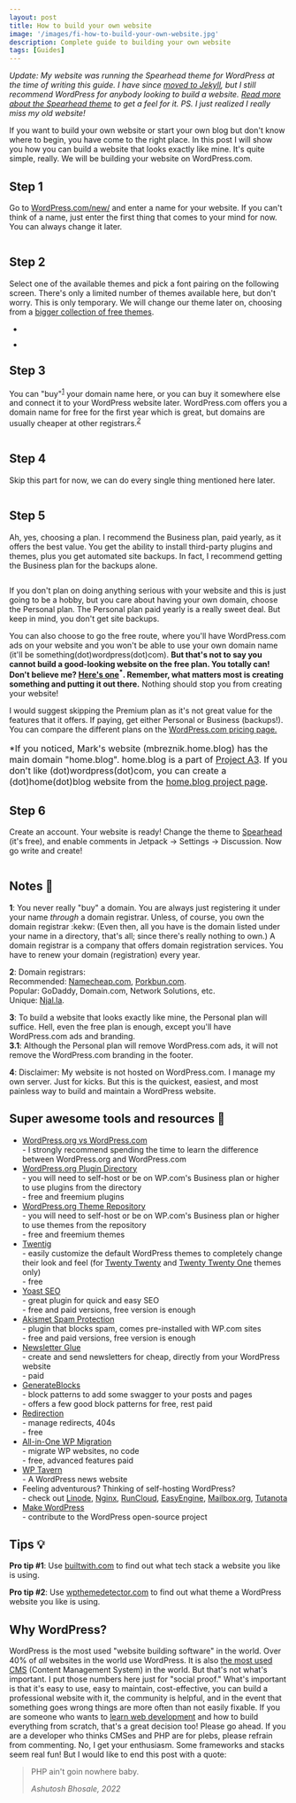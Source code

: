 ```yaml
---
layout: post
title: How to build your own website
image: '/images/fi-how-to-build-your-own-website.jpg'
description: Complete guide to building your own website
tags: [Guides]
---
```

*Update: My website was running the Spearhead theme for WordPress at the time of writing this guide. I have since [moved to Jekyll]({{site.baseurl}}/blog/hello-world), but I still recommend WordPress for anybody looking to build a website. [Read more about the Spearhead theme](https://wordpress.com/blog/2020/10/29/spearhead/) to get a feel for it. PS. I just realized I really miss my old website!* 

<p class="has-large-font-size">If you want to build your own website or start your own blog but don't know where to begin, you have come to the right place. In this post I will show you how you can build a website that looks exactly like mine. It's quite simple, really. We will be building your website on WordPress.com.</p>

<h2 class="wp-block-heading has-text-align-left"><strong>Step 1</strong></h2>

<p class="has-large-font-size">Go to <a href="https://wordpress.com/new/">WordPress.com/new/</a> and enter a name for your website. If you can't think of a name, just enter the first thing that comes to your mind for now. You can always change it later.</p>
<figure class="wp-block-media-text__media"><img src="/images/Screen-Shot-2022-01-05-at-10.54.14-PM-2048x1355.png" alt="" class="wp-image-3667 size-full"/></figure>


<h2 class="wp-block-heading">Step 2</h2>

<p class="has-large-font-size">Select one of the available themes and pick a font pairing on the following screen. There's only a limited number of themes available here, but don't worry. This is only temporary. We will change our theme later on, choosing from a <a href="https://wordpress.com/themes">bigger collection of free themes</a>.</p>

<ul><li class="wp-block-jetpack-slideshow_slide swiper-slide"><figure><img alt="" class="wp-block-jetpack-slideshow_image wp-image-3668" data-id="3668" src="/images/Screen-Shot-2022-01-05-at-10.56.12-PM.png"></figure></li><li class="wp-block-jetpack-slideshow_slide swiper-slide"><figure><img alt="" class="wp-block-jetpack-slideshow_image wp-image-3686" data-id="3686" src="/images/Screen-Shot-2022-01-07-at-1.04.04-PM.png"></figure></li></ul>

<h2 class="wp-block-heading"><strong>Step 3</strong></h2>

<p class="has-large-font-size">You can "buy"<sup><a href="#note-1">1</a></sup> your domain name here, or you can buy it somewhere else and connect it to your WordPress website later. WordPress.com offers you a domain name for free for the first year which is great, but domains are usually cheaper at other registrars.<em><sup><a href="#note-2">2</a></sup></em></p>
<figure class="wp-block-media-text__media"><img src="/images/Screen-Shot-2022-01-05-at-11.07.03-PM-2048x1355.png" alt="" class="wp-image-3669 size-full"/></figure>

<h2 class="wp-block-heading has-text-align-left"><strong>Step 4</strong></h2>

<p class="has-large-font-size">Skip this part for now, we can do every single thing mentioned here later.</p>

<figure class="wp-block-media-text__media"><img src="/images/Screen-Shot-2022-01-05-at-11.28.37-PM-2048x1355.png" alt="" class="wp-image-3670 size-full"/></figure>

<h2 class="wp-block-heading"><strong>Step 5</strong></h2>

<p class="has-large-font-size">Ah, yes, choosing a plan. I recommend the Business plan, paid yearly, as it offers the best value. You get the ability to install third-party plugins and themes, plus you get automated site backups. In fact, I recommend getting the Business plan for the backups alone.</p>

<figure class="wp-block-media-text__media"><img src="/images/Screen-Shot-2022-01-05-at-11.31.04-PM-2048x1355.png" alt="" class="wp-image-3671 size-full"/></figure>

<p>If you don't plan on doing anything serious with your website and this is just going to be a hobby, but you care about having your own domain, choose the Personal plan. The Personal plan paid yearly is a really sweet deal. But keep in mind, you don't get site backups.</p>

<p>You can also choose to go the free route, where you'll have WordPress.com ads on your website and you won't be able to use your own domain name (it'll be something(dot)wordpress(dot)com). <strong>But that's not to say you cannot build a good-looking website on the free plan. You totally can! Don't believe me? <a href="https://mbreznik.home.blog/">Here's one</a><sup>*</sup>. Remember, what matters most is creating something and putting it out there.</strong> Nothing should stop you from creating your website!</p>

<p>I would suggest skipping the Premium plan as it's not great value for the features that it offers. If paying, get either Personal or Business (backups!). You can compare the different plans on the <a href="https://wordpress.com/pricing/">WordPress.com pricing page.</a></p>

<p style="font-size:16px">*If you noticed, Mark's website (mbreznik.home.blog) has the main domain "home.blog". home.blog is a part of <a href="https://home.blog/about/">Project A3</a>. If you don't like (dot)wordpress(dot)com, you can create a (dot)home(dot)blog website from the <a href="https://home.blog/">home.blog project page</a>.</p>


<h2 class="wp-block-heading"><strong>Step </strong>6</h2>


<p class="has-large-font-size">Create an account. Your website is ready! Change the theme to <a href="https://spearheaddemo.wordpress.com/">Spearhead</a> (it's free), and enable comments in Jetpack -&gt; Settings -&gt; Discussion. Now go write and create!</p>

<figure class="wp-block-media-text__media"><img src="/images/Screen-Shot-2022-01-07-at-1.54.58-PM-2048x1355.png" alt="" class="wp-image-3724 size-full"/></figure>


<!-- wp:heading -->
<h2 class="wp-block-heading">Notes 📝</h2>
<!-- /wp:heading -->

<!-- wp:paragraph -->
<p id="note-1"><strong>1</strong>: You never really "buy" a domain. You are always just registering it under your name <em>through</em> a domain registrar. Unless, of course, you own the domain registrar :kekw: (Even then, all you have is the domain listed under your name in a directory, that's all; since there's really nothing to own.) A domain registrar is a company that offers domain registration services. You have to renew your domain (registration) every year.</p>
<!-- /wp:paragraph -->

<!-- wp:paragraph -->
<p id="note-2"><strong>2</strong>: Domain registrars:<br>Recommended: <a href="https://www.namecheap.com/">Namecheap.com</a>, <a href="https://porkbun.com/">Porkbun.com</a>.<br>Popular: GoDaddy, Domain.com, Network Solutions, etc.<br>Unique: <a href="https://njal.la/">Njal.la</a>.</p>
<!-- /wp:paragraph -->

<!-- wp:paragraph -->
<p><strong>3</strong>: To build a website that looks exactly like mine, the Personal plan will suffice. Hell, even the free plan is enough, except you'll have WordPress.com ads and branding.<br><strong>3.1</strong>: Although the Personal plan will remove WordPress.com ads, it will not remove the WordPress.com branding in the footer.</p>
<!-- /wp:paragraph -->

<!-- wp:paragraph -->
<p><strong>4</strong>: Disclaimer: My website is not hosted on WordPress.com. I manage my own server. Just for kicks. But this is the quickest, easiest, and most painless way to build and maintain a WordPress website.</p>
<!-- /wp:paragraph -->

<!-- wp:heading -->
<h2 class="wp-block-heading">Super awesome tools and resources 🧰</h2>
<!-- /wp:heading -->

<!-- wp:list -->
<ul><!-- wp:list-item -->
<li><a href="https://wordpress.org/support/article/wordpress-vs-wordpress-com/">WordPress.org vs WordPress.com</a> <br>- I strongly recommend spending the time to learn the difference between WordPress.org and WordPress.com</li>
<!-- /wp:list-item -->

<!-- wp:list-item -->
<li><a href="https://wordpress.org/plugins/">WordPress.org Plugin Directory</a> <br>- you will need to self-host or be on WP.com's Business plan or higher to use plugins from the directory<br>- free and freemium plugins</li>
<!-- /wp:list-item -->

<!-- wp:list-item -->
<li><a href="https://wordpress.org/themes/">WordPress.org Theme Repository</a> <br>- you will need to self-host or be on WP.com's Business plan or higher to use themes from the repository<br>- free and freemium themes</li>
<!-- /wp:list-item -->

<!-- wp:list-item -->
<li><a href="https://twentig.com/">Twentig</a> <br>- easily customize the default WordPress themes to completely change their look and feel (for <a href="https://wordpress.org/themes/twentytwenty/">Twenty Twenty</a> and <a href="https://wordpress.org/themes/twentytwentyone/">Twenty Twenty One</a> themes only)<br>- free</li>
<!-- /wp:list-item -->

<!-- wp:list-item -->
<li><a href="https://wordpress.org/plugins/wordpress-seo/">Yoast SEO</a> <br>- great plugin for quick and easy SEO<br>- free and paid versions, free version is enough</li>
<!-- /wp:list-item -->

<!-- wp:list-item -->
<li><a href="https://wordpress.org/plugins/akismet/">Akismet Spam Protection</a> <br>- plugin that blocks spam, comes pre-installed with WP.com sites<br>- free and paid versions, free version is enough</li>
<!-- /wp:list-item -->

<!-- wp:list-item -->
<li><a href="https://newsletterglue.com/">Newsletter Glue</a> <br>- create and send newsletters for cheap, directly from your WordPress website<br>- paid</li>
<!-- /wp:list-item -->

<!-- wp:list-item -->
<li><a href="https://wordpress.org/plugins/generateblocks/">GenerateBlocks</a> <br>- block patterns to add some swagger to your posts and pages<br>- offers a few good block patterns for free, rest paid</li>
<!-- /wp:list-item -->

<!-- wp:list-item -->
<li><a href="https://wordpress.org/plugins/redirection/">Redirection</a> <br>- manage redirects, 404s<br>- free</li>
<!-- /wp:list-item -->

<!-- wp:list-item -->
<li><a href="https://wordpress.org/plugins/all-in-one-wp-migration/">All-in-One WP Migration</a> <br>- migrate WP websites, no code<br>- free, advanced features paid</li>
<!-- /wp:list-item -->

<!-- wp:list-item -->
<li><a href="https://wptavern.com/">WP Tavern</a> <br>- A WordPress news website</li>
<!-- /wp:list-item -->

<!-- wp:list-item -->
<li>Feeling adventurous? Thinking of self-hosting WordPress?<br>- check out <a href="https://www.linode.com/">Linode</a>, <a href="https://nginx.org/">Nginx</a>, <a href="https://runcloud.io/">RunCloud</a>, <a href="https://easyengine.io/">EasyEngine</a>, <a href="https://mailbox.org/en/">Mailbox.org</a>, <a href="https://tutanota.com/">Tutanota</a></li>
<!-- /wp:list-item -->

<!-- wp:list-item -->
<li><a href="https://make.wordpress.org/">Make WordPress</a> <br>- contribute to the WordPress open-source project</li>
<!-- /wp:list-item --></ul>
<!-- /wp:list -->

<!-- wp:heading -->
<h2 class="wp-block-heading">Tips 💡</h2>
<!-- /wp:heading -->

<!-- wp:paragraph -->
<p><strong>Pro tip #1</strong>: Use <a href="https://builtwith.com/">builtwith.com</a> to find out what tech stack a website you like is using.</p>
<!-- /wp:paragraph -->

<!-- wp:paragraph -->
<p><strong>Pro tip #2</strong>: Use <a href="https://www.wpthemedetector.com/">wpthemedetector.com</a> to find out what theme a WordPress website you like is using.</p>
<!-- /wp:paragraph -->

<!-- wp:heading -->
<h2 class="wp-block-heading"><strong>Why WordPress?</strong></h2>
<!-- /wp:heading -->

<!-- wp:paragraph -->
<p>WordPress is the most used "website building software" in the world. Over 40% of <em>all</em> websites in the world use WordPress. It is also <a href="https://w3techs.com/technologies/details/cm-wordpress">the most used CMS</a> (Content Management System) in the world. But that's not what's important. I put those numbers here just for "social proof." What's important is that it's easy to use, easy to maintain, cost-effective, you can build a professional website with it, the community is helpful, and in the event that something goes wrong things are more often than not easily fixable. If you are someone who wants to <a href="http://ashutoshbhosale.com/blog/resources-to-become-a-web-developer">learn web development</a> and how to build everything from scratch, that's a great decision too! Please go ahead. If you are a developer who thinks CMSes and PHP are for plebs, please refrain from commenting. No, I get your enthusiasm. Some frameworks and stacks seem real fun! But I would like to end this post with a quote:</p>
<!-- /wp:paragraph -->

<!-- wp:quote -->
<blockquote class="wp-block-quote"><!-- wp:paragraph -->
<p>PHP ain't goin nowhere baby.</p>
<!-- /wp:paragraph --><cite>Ashutosh Bhosale, 2022</cite></blockquote>
<!-- /wp:quote -->